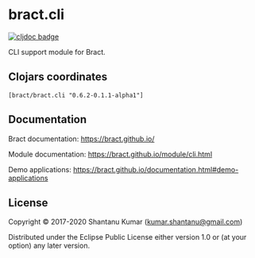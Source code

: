# bract.cli

[![cljdoc badge](https://cljdoc.org/badge/bract/bract.cli)](https://cljdoc.org/d/bract/bract.cli)

CLI support module for Bract.


## Clojars coordinates

`[bract/bract.cli "0.6.2-0.1.1-alpha1"]`


## Documentation

Bract documentation: https://bract.github.io/

Module documentation: https://bract.github.io/module/cli.html

Demo applications: https://bract.github.io/documentation.html#demo-applications


## License

Copyright © 2017-2020 Shantanu Kumar (kumar.shantanu@gmail.com)

Distributed under the Eclipse Public License either version 1.0 or (at
your option) any later version.
